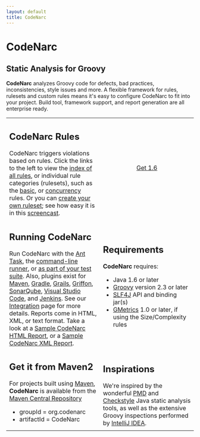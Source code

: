```yaml
---
layout: default
title: CodeNarc
---  
```


# CodeNarc

## Static Analysis for Groovy

**CodeNarc** analyzes Groovy code for defects, bad practices, inconsistencies, style issues
and more. A flexible framework for rules, rulesets and custom rules means it's easy to configure CodeNarc
to fit into your project. Build tool, framework support, and report generation are all enterprise ready.

<table>
<tr>
    <td width="50%" class="section">
          <h2>CodeNarc Rules</h2>
          CodeNarc triggers violations based on rules. Click the links to the left to view the
          <a href="codenarc-rule-index.html">index of all rules</a>, or individual rule categories (rulesets), such as
          the <a href="codenarc-rules-basic.html">basic</a>, or <a href="codenarc-rules-concurrency.html">concurrency</a>
          rules. Or you can <a href="codenarc-creating-ruleset.html">create your own ruleset</a>;
          see how easy it is in this <a href="http://www.youtube.com/watch?v=ZPu8FaZZwRw">screencast</a>.
     </td>
    <td valign="middle" align="middle" style="margin:auto; vertical-align:middle">
        <div>
            <a class="getitbutton" href="https://github.com/CodeNarc/CodeNarc/releases">
                Get 1.6
            </a>
        </div>
    </td>
</tr>
<tr>
     <td class="section">
        <h2>Running CodeNarc</h2>
         Run CodeNarc with the <a href="codenarc-ant-task.html">Ant Task</a>,
         the <a href="codenarc-command-line.html">command-line runner</a>, or
         <a href="codenarc-run-as-a-test.html">as part of your test suite</a>.
            Also,  plugins exist for <a href="codenarc-other-tools-frameworks.html">Maven</a>,
           <a href="codenarc-other-tools-frameworks.html">Gradle</a>, <a href="codenarc-other-tools-frameworks.html">Grails</a>,
           <a href="codenarc-other-tools-frameworks.html">Griffon</a>,
           <a href="codenarc-other-tools-frameworks.html">SonarQube</a>,
           <a href="codenarc-other-tools-frameworks.html">Visual Studio Code</a>,
           and <a href="codenarc-other-tools-frameworks.html">Jenkins</a>. See our
            <a href="codenarc-other-tools-frameworks.html">Integration</a> page for more details.
           Reports come in HTML, XML, or text format.  Take a look at a
           <a href="SampleCodeNarcHtmlReport.html">Sample CodeNarc HTML Report</a>,
           or a <a href="./SampleCodeNarcXmlReport.xml">Sample CodeNarc XML Report</a>.
     </td>
     <td class="section">
         <h2>Requirements</h2>
         <strong>CodeNarc</strong> requires:
         <ul>
              <li>Java 1.6 or later</li>
              <li><a href="http://groovy-lang.org/">Groovy</a> version 2.3 or later</li>
              <li><a href="https://www.slf4j.org/">SLF4J</a> API and binding jar(s)</li>
              <li><a href="https://dx42.github.io/gmetrics/">GMetrics</a> 1.0 or later, if using the Size/Complexity rules</li>
         </ul>
     </td>
</tr>
<tr>
     <td class="section">
          <h2>Get it from Maven2</h2>
           For projects built using <a href="http://maven.apache.org/">Maven</a>, <strong>CodeNarc</strong> is available
           from the
               <a href="http://repo1.maven.org/maven2/org/codenarc/CodeNarc/">Maven Central Repository</a>
                <ul>
                     <li>groupId = org.codenarc</li>
                     <li>artifactId = CodeNarc</li>
                </ul>
     </td>
     <td class="section">
         <h2>Inspirations</h2>
         We're inspired by the wonderful <a href="https://pmd.github.io/">PMD</a>
        and <a href="http://checkstyle.sourceforge.net/">Checkstyle</a> Java static analysis tools, as well
        as the extensive Groovy inspections performed by <a href="http://www.jetbrains.com/idea/">IntelliJ IDEA</a>.
     </td>
</tr>
</table>
